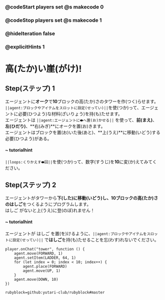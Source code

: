 ### @codeStart players set @s makecode 0
### @codeStop players set @s makecode 1

### @hideIteration false 
### @explicitHints 1


# 高(たか)い崖(がけ)!

## Step(ステップ) 1 
エージェントに**オーク**で**10**ブロックの高(たか)さのタワーを作(つく)らせます。</br>
``||agent:ブロックやアイテムをスロットに設定(せってい)||``を使(つか)って、エージェントに必要(ひつよう)な材料(ざいりょう)を持(も)たせます。</br>
エージェントは ``||agent:エージェントに⬬へ置(お)かせる||`` を使って、**前(まえ)**、**左(ひだり)**、**右(みぎ)**にオークを置(お)きます。</br>
エージェントはブロックを置(お)いた後(あと)、**上(うえ)**に移動(いどう)する必要(ひつよう)がある。 </br>

#### ~ tutorialhint 
``||loops:くりかえす⬬回||``を使(つか)って、数字(すうじ)を**10**に変(か)えてみてください。

## Step(ステップ) 2
エージェントがタワーから**下(した)**に移動(いどう)し、**10**ブロックの高(たか)さの**はしご**をつくるようにプログラムします。</br>
はしご がないと上(うえ)に登(のぼ)れません！

#### ~ tutorialhint 
エージェントが はしご を置(を)けるように、``||agent:ブロックやアイテムをスロットに設定(せってい)||`` で**はしご**を持(も)たせることを忘(わす)れないでください。


```ghost
player.onChat("tower", function () {
    agent.move(FORWARD, 1)
    agent.setItem(LADDER, 64, 1)
    for (let index = 0; index < 10; index++) {
        agent.place(FORWARD)
        agent.move(UP, 1)
    }
    agent.move(DOWN, 10)
})

``` 
```package
rubyblock=github:yutari-club/rubyblock#master
```


